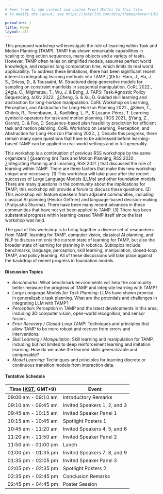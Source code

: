 ```yaml
---
# Feel free to add content and custom Front Matter to this file.
# To modify the layout, see https://jekyllrb.com/docs/themes/#overriding-theme-defaults

permalink: /
title: Home
layout: all
---
```


This proposed workshop will investigate the role of learning within Task and Motion Planning (TAMP). TAMP has shown remarkable capabilities in scaling to long action sequences, many objects and a variety of tasks. However, TAMP often relies on simplified models, assumes perfect world knowledge, and requires long computation time, which limits its real world applicability. To address these limitations, there has been significant recent interest in integrating learning methods into TAMP [
<span class="secret"><a href="https://proceedings.mlr.press/v164/ortiz-haro22a.html" target="_blank">1</a></span><span class="reveal">Ortiz-Haro, J., Ha, J. S., Driess, D., & Toussaint, M. Structured deep generative models for sampling on constraint manifolds in sequential manipulation. CoRL 2022.</span>,
<span class="secret"><a href="https://arxiv.org/abs/2210.12250" target="_blank">2</a></span><span class="reveal">Agia, C., Migimatsu, T., Wu, J. & Bohg, J. TAPS: Task-Agnostic Policy Sequencing. arXiv 2022.</span>,
<span class="secret"><a href="https://arxiv.org/abs/2210.12631" target="_blank">3</a></span><span class="reveal">Cheng, S. & Xu, D. Guided skill learning and abstraction for long-horizon manipulation. CoRL Workshop on Learning, Perception, and Abstraction for Long-Horizon Planning 2022.</span>,
<span class="secret"><a href="https://arxiv.org/abs/2103.00589" target="_blank">4</a></span><span class="reveal">Silver, T., Chitnis, R., Tenenbaum, J., Kaelbling, L. P., & Lozano-Pérez, T. Learning symbolic operators for task and motion planning. IROS 2021.</span>,
<span class="secret"><a href="https://arxiv.org/abs/2211.01576" target="_blank">5</a></span><span class="reveal">Yang, Z., Garrett, C. & Fox, D. Sequence-based plan feasibility prediction for efficient task and motion planning. CoRL Workshop on Learning, Perception, and Abstraction for Long-Horizon Planning 2022.</span>,
]. Despite this progress, there remain many open questions that have to be addressed before learning-based TAMP can be applied in real-world settings and in full generality.

This workshop is a continuation of previous RSS workshops by the same organizers [
<span class="secret"><a href="https://ipvs.informatik.uni-stuttgart.de/mlr/rss2020Workshop" target="_blank">6</a></span><span class="reveal">Learning (in) Task and Motion Planning, RSS 2020 </span>,
<span class="secret"><a href="https://planandlearn.net/" target="_blank">7</a></span><span class="reveal">Integrating Planning and Learning, RSS 2021</span>
] that discussed the role of learning within TAMP. There are three factors that make this new workshop unique and necessary. (1) This workshop will take place after the recent successes of Large Language Models (LLMs) and other foundation models. There are many questions in the community about the implications for TAMP; this workshop will provide a forum to discuss these questions. (2) This workshop will feature speakers from adjacent communities, including classical AI planning (Hector Geffner) and language-based decision-making (Pratyusha Sharma). There have been many recent advances in these communities that have not yet been applied to TAMP. (3) There has been substantial progress within learning-based TAMP itself since the last workshop was held.

The goal of this workshop is to bring together a diverse set of researchers from TAMP, learning for TAMP, computer vision, classical AI planning, and NLP to discuss not only the current state of learning for TAMP, but also the broader state of learning for planning in robotics. Subtopics include: benchmarks, language, perception, skill learning, manipulation, closed-loop TAMP, and policy learning. All of these discussions will take place against the backdrop of recent progress in foundation models.


#### Discussion Topics

- *Benchmarks*: What benchmark environments will help the community better measure the progress of TAMP and integrate learning with TAMP?
- *Large Language Models for Task Planning*: LLMs have shown promise in generalizable task planning. What are the potentials and challenges in integrating LLM with TAMP?
- *Perception*: Perception in TAMP and the latest developments in this area, including 3D computer vision, open-world recognition, and sensor fusion.
- *Error Recovery / Closed-Loop TAMP*: Techniques and principles that allow TAMP to be more robust and recover from errors and interventions.
- *Skill Learning / Manipulation*: Skill learning and manipulation for TAMP, including but not limited to deep reinforcement learning and imitation learning. How do we make the learned skills generalizable and composable?
- *Model Learning*: Techniques and principles for learning discrete or continuous transition models from interaction data.

#### Tentative Schedule

<table>
<thead>
  <tr>
    <th>Time (<a href="https://www.worldtimeserver.com/current_time_in_KR.aspx?city=Daegu">KST</a>, GMT+9)</th>
    <th>Event</th>
  </tr>
</thead>
<tbody>
  <tr>
    <td>09:00 am - 09:10 am</td>
    <td>Introductory Remarks</td>
  </tr>
  <tr>
    <td>09:10 am - 09:45 am</td>
    <td>Invited Speakers 1, 2, and 3</td>
  </tr>
  <tr>
    <td>09:45 am - 10:15 am</td>
    <td>Invited Speaker Panel 1</td>
  </tr>
  <tr>
    <td>10:15 am - 10:45 am</td>
    <td>Spotlight Posters 1</td>
  </tr>
  <tr>
    <td>10:45 am - 11:20 am</td>
    <td>Invited Speakers 4, 5, and 6</td>
  </tr>
  <tr>
    <td>11:20 am - 11:50 am</td>
    <td>Invited Speaker Panel 2</td>
  </tr>
  <tr>
    <td>11:50 am - 01:00 pm</td>
    <td>Lunch</td>
  </tr>
  <tr>
    <td>01:00 pm - 01:35 pm</td>
    <td>Invited Speakers 7, 8, and 9</td>
  </tr>
  <tr>
    <td>01:35 pm - 02:05 pm</td>
    <td>Invited Speaker Panel 3</td>
  </tr>
  <tr>
    <td>02:05 pm - 02:35 pm</td>
    <td>Spotlight Posters 2</td>
  </tr>
  <tr>
    <td>02:35 pm - 02:45 pm</td>
    <td>Conclusion Remarks</td>
  </tr>
  <tr>
    <td>02:45 pm - 04:45 pm</td>
    <td>Poster Session</td>
  </tr>
</tbody>
</table>
